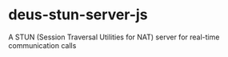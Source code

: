 # deus-stun-server-js
A STUN (Session Traversal Utilities for NAT) server for real-time communication calls
